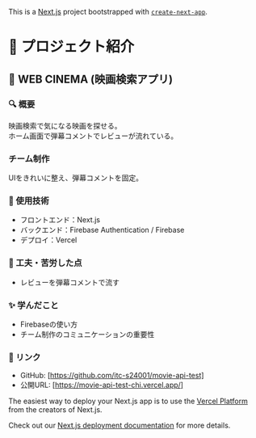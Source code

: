 This is a [Next.js](https://nextjs.org) project bootstrapped with [`create-next-app`](https://nextjs.org/docs/pages/api-reference/create-next-app).

# 💼 プロジェクト紹介

## 🧩 WEB CINEMA (映画検索アプリ)

### 🔍 概要
映画検索で気になる映画を探せる。  
ホーム画面で弾幕コメントでレビューが流れている。

### チーム制作
UIをきれいに整え、弾幕コメントを固定。  

### 🧠 使用技術
- フロントエンド：Next.js  
- バックエンド：Firebase Authentication / Firebase  
- デプロイ：Vercel  

### 💪 工夫・苦労した点
- レビューを弾幕コメントで流す

### ✨ 学んだこと
- Firebaseの使い方  
- チーム制作のコミュニケーションの重要性  

### 🔗 リンク
- GitHub: [https://github.com/itc-s24001/movie-api-test]  
- 公開URL: [https://movie-api-test-chi.vercel.app/]

The easiest way to deploy your Next.js app is to use the [Vercel Platform](https://vercel.com/new?utm_medium=default-template&filter=next.js&utm_source=create-next-app&utm_campaign=create-next-app-readme) from the creators of Next.js.

Check out our [Next.js deployment documentation](https://nextjs.org/docs/pages/building-your-application/deploying) for more details.
